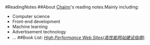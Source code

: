 #ReadingNotes
##About
[Chainn](http://github.com/KristenXu)'s reading notes.Mainly including:
* Computer science
* Front-end development
* Machine learning
* Advertisement technology
* ...
##Book List:
*[High Performance Web Sites(高性能网站建设指南)](http://blog.csdn.net/xc578579786)*